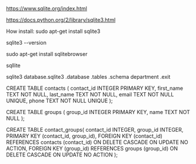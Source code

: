 https://www.sqlite.org/index.html

https://docs.python.org/2/library/sqlite3.html

How install: 
sudo apt-get install sqlite3

sqlite3 --version

sudo apt-get install sqlitebrowser

sqllite

sqlite3 database.sqlite3
.database
.tables
.schema department
.exit


CREATE TABLE contacts (
	contact_id INTEGER PRIMARY KEY,
	first_name TEXT NOT NULL,
	last_name TEXT NOT NULL,
	email TEXT NOT NULL UNIQUE,
	phone TEXT NOT NULL UNIQUE
);

CREATE TABLE groups (
   group_id INTEGER PRIMARY KEY,
   name TEXT NOT NULL
);

CREATE TABLE contact_groups(
   contact_id INTEGER,
   group_id INTEGER,
   PRIMARY KEY (contact_id, group_id),
   FOREIGN KEY (contact_id) 
      REFERENCES contacts (contact_id) 
         ON DELETE CASCADE 
         ON UPDATE NO ACTION,
   FOREIGN KEY (group_id) 
      REFERENCES groups (group_id) 
         ON DELETE CASCADE 
         ON UPDATE NO ACTION
);